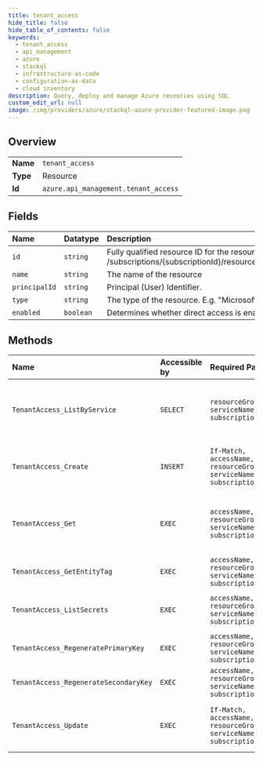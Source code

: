 ```yaml
---
title: tenant_access
hide_title: false
hide_table_of_contents: false
keywords:
  - tenant_access
  - api_management
  - azure    
  - stackql
  - infrastructure-as-code
  - configuration-as-data
  - cloud inventory
description: Query, deploy and manage Azure resources using SQL
custom_edit_url: null
image: /img/providers/azure/stackql-azure-provider-featured-image.png
---
```

  
    

## Overview
<table><tbody>
<tr><td><b>Name</b></td><td><code>tenant_access</code></td></tr>
<tr><td><b>Type</b></td><td>Resource</td></tr>
<tr><td><b>Id</b></td><td><code>azure.api_management.tenant_access</code></td></tr>
</tbody></table>

## Fields
| Name | Datatype | Description |
|:-----|:---------|:------------|
| `id` | `string` | Fully qualified resource ID for the resource. Ex - /subscriptions/{subscriptionId}/resourceGroups/{resourceGroupName}/providers/{resourceProviderNamespace}/{resourceType}/{resourceName} |
| `name` | `string` | The name of the resource |
| `principalId` | `string` | Principal (User) Identifier. |
| `type` | `string` | The type of the resource. E.g. "Microsoft.Compute/virtualMachines" or "Microsoft.Storage/storageAccounts" |
| `enabled` | `boolean` | Determines whether direct access is enabled. |
## Methods
| Name | Accessible by | Required Params | Description |
|:-----|:--------------|:----------------|:------------|
| `TenantAccess_ListByService` | `SELECT` | `resourceGroupName, serviceName, subscriptionId` | Returns list of access infos - for Git and Management endpoints. |
| `TenantAccess_Create` | `INSERT` | `If-Match, accessName, resourceGroupName, serviceName, subscriptionId` | Update tenant access information details. |
| `TenantAccess_Get` | `EXEC` | `accessName, resourceGroupName, serviceName, subscriptionId` | Get tenant access information details without secrets. |
| `TenantAccess_GetEntityTag` | `EXEC` | `accessName, resourceGroupName, serviceName, subscriptionId` | Tenant access metadata |
| `TenantAccess_ListSecrets` | `EXEC` | `accessName, resourceGroupName, serviceName, subscriptionId` | Get tenant access information details. |
| `TenantAccess_RegeneratePrimaryKey` | `EXEC` | `accessName, resourceGroupName, serviceName, subscriptionId` | Regenerate primary access key |
| `TenantAccess_RegenerateSecondaryKey` | `EXEC` | `accessName, resourceGroupName, serviceName, subscriptionId` | Regenerate secondary access key |
| `TenantAccess_Update` | `EXEC` | `If-Match, accessName, resourceGroupName, serviceName, subscriptionId` | Update tenant access information details. |
